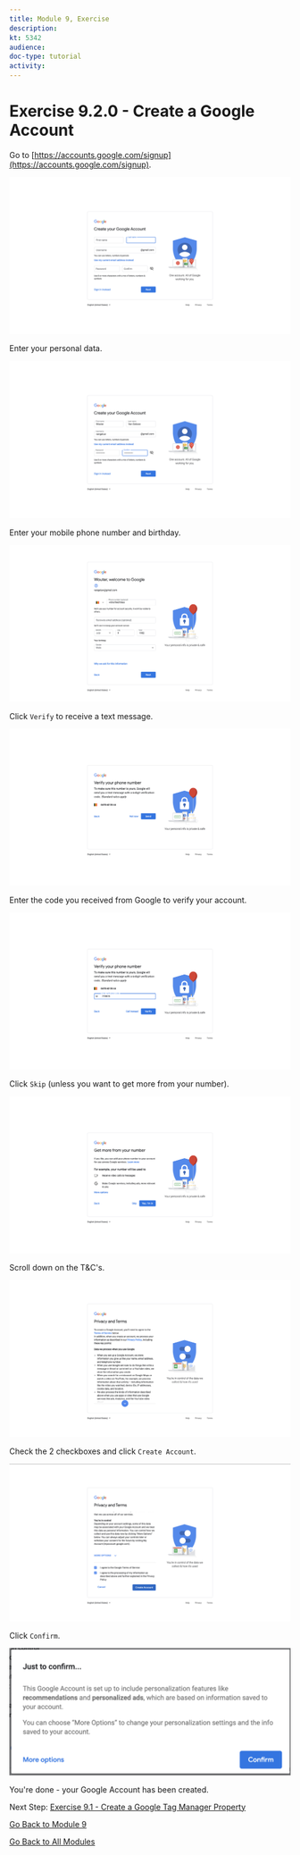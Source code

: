 ```yaml
---
title: Module 9, Exercise
description: 
kt: 5342
audience: 
doc-type: tutorial
activity: 
---
```


# Exercise 9.2.0 - Create a Google Account

Go to [https://accounts.google.com/signup](https://accounts.google.com/signup).

![GTM Setup](./images/1.png)

Enter your personal data.

![GTM Setup](./images/2.png)

Enter your mobile phone number and birthday.

![GTM Setup](./images/3.png)

Click ``Verify`` to receive a text message.

![GTM Setup](./images/4.png)

Enter the code you received from Google to verify your account.

![GTM Setup](./images/5.png)

Click ``Skip`` (unless you want to get more from your number).

![GTM Setup](./images/6.png)

Scroll down on the T&C's.

![GTM Setup](./images/7.png)

Check the 2 checkboxes and click ``Create Account``.

![GTM Setup](./images/8.png)

Click ``Confirm``.

![GTM Setup](./images/9.png)

You're done - your Google Account has been created.

Next Step: [Exercise 9.1 - Create a Google Tag Manager Property](./ex1.md)

[Go Back to Module 9](./data-ingestion-using-google-tag-manager-and-google-analytics.md)

[Go Back to All Modules](../../README.md)
